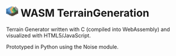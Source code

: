 # <img src="app/favicon.png" alt="Logo" width="32px" style="image-rendering: crisp-edges;"> WASM TerrainGeneration

Terrain Generator written with C (compiled into WebAssembly) and visualized with HTML5/JavaScript.

Prototyped in Python using the Noise module.
